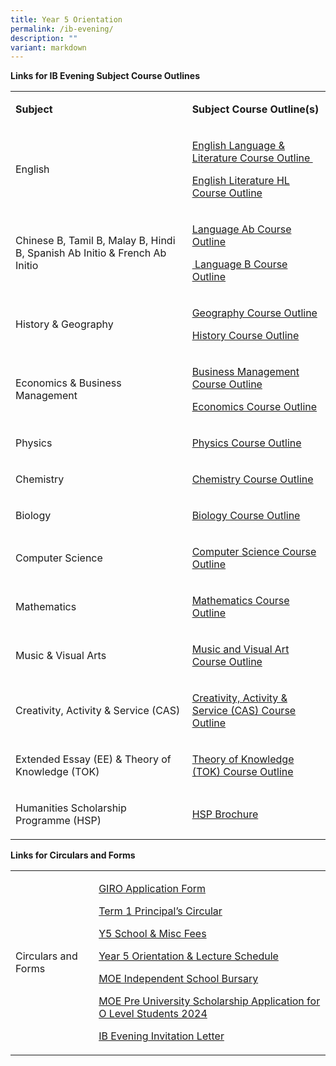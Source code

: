 ```yaml
---
title: Year 5 Orientation
permalink: /ib-evening/
description: ""
variant: markdown
---
```

<p><strong>Links for IB Evening Subject Course Outlines</strong></p>
<table>
<tbody>
<tr>
<td rowspan="1" colspan="1">
<p><strong>Subject</strong></p>
</td>
<td rowspan="1" colspan="1">
<p><strong>Subject Course Outline(s)</strong></p>
</td>
</tr>
<tr>
<td rowspan="1" colspan="1">
<p>English</p>
</td>
<td rowspan="1" colspan="1">
<p><a rel="noopener noreferrer nofollow" target="_blank" href="/files/IB%20Evening/Group_1_Language_and_Literature_Course_Outline_2024.pdf">English Language &amp; Literature Course Outline&nbsp;</a></p>
<p><a rel="noopener noreferrer nofollow" target="_blank" href="/files/IB%20Evening/Group_1_Literature_HL_Course_Outline_2024.pdf">English Literature HL Course Outline</a>&nbsp;</p>
</td>
</tr>
<tr>
<td rowspan="1" colspan="1">
<p>Chinese B, Tamil B, Malay B, Hindi B, Spanish Ab Initio &amp; French Ab Initio</p>
</td>
<td rowspan="1" colspan="1">
<p><a rel="noopener noreferrer nofollow" target="_blank" href="/files/IB%20Evening/Group_2_Language_Ab_Initio_Course_Outline_2024.pdf">Language Ab Course Outline</a></p>
<p><a rel="noopener noreferrer nofollow" target="_blank" href="/files/IB%20Evening/Group_2_Language_B_Course_Outlines_2024.pdf">&nbsp;Language B Course Outline</a></p>
</td>
</tr>
<tr>
<td rowspan="1" colspan="1">
<p>History &amp; Geography</p>
</td>
<td rowspan="1" colspan="1">
<p><a rel="noopener noreferrer nofollow" target="_blank" href="/files/IB%20Evening/Group_3_Geography_Course_Outline_2024.pdf">Geography Course Outline</a></p>
<p><a rel="noopener noreferrer nofollow" target="_blank" href="/files/IB%20Evening/Group_3_History_Course_Outline_2024.pdf">History Course Outline</a></p>
</td>
</tr>
<tr>
<td rowspan="1" colspan="1">
<p>Economics &amp; Business Management</p>
</td>
<td rowspan="1" colspan="1">
<p><a rel="noopener noreferrer nofollow" target="_blank" href="/files/IB%20Evening/Group_3_Business_Management_Course_Outline_2024.pdf">Business Management Course Outline</a></p>
<p><a rel="noopener noreferrer nofollow" target="_blank" href="/files/IB%20Evening/Group_3_Economics_Course_Outline_2024.pdf">Economics Course Outline</a></p>
</td>
</tr>
<tr>
<td rowspan="1" colspan="1">
<p>Physics</p>
</td>
<td rowspan="1" colspan="1">
<p><a rel="noopener noreferrer nofollow" target="_blank" href="/files/IB%20Evening/Group_4_Physics_Course_Outline_2024.pdf">Physics Course Outline</a></p>
</td>
</tr>
<tr>
<td rowspan="1" colspan="1">
<p>Chemistry</p>
</td>
<td rowspan="1" colspan="1">
<p><a rel="noopener noreferrer nofollow" target="_blank" href="/files/IB%20Evening/Group_4_Chemistry_Course_Outline_2024.pdf">Chemistry Course Outline</a></p>
</td>
</tr>
<tr>
<td rowspan="1" colspan="1">
<p>Biology</p>
</td>
<td rowspan="1" colspan="1">
<p><a rel="noopener noreferrer nofollow" target="_blank" href="/files/IB%20Evening/Group_4_Biology_Course_Outline_2024.pdf">Biology Course Outline</a></p>
</td>
</tr>
<tr>
<td rowspan="1" colspan="1">
<p>Computer Science</p>
</td>
<td rowspan="1" colspan="1">
<p><a rel="noopener noreferrer nofollow" target="_blank" href="/files/IB%20Evening/Group_4_Computer_Science_Course_Outline_2024.pdf">Computer Science Course Outline</a></p>
</td>
</tr>
<tr>
<td rowspan="1" colspan="1">
<p>Mathematics</p>
</td>
<td rowspan="1" colspan="1">
<p><a rel="noopener noreferrer nofollow" target="_blank" href="/files/IB%20Evening/group_5_mathematics_course_outline_2024.pdf">Mathematics Course Outline</a></p>
</td>
</tr>
<tr>
<td rowspan="1" colspan="1">
<p>Music &amp; Visual Arts</p>
</td>
<td rowspan="1" colspan="1">
<p><a rel="noopener noreferrer nofollow" target="_blank" href="/files/IB%20Evening/Group_6_Music_and_Visual_Art_Course_Outline_2024.pdf">Music and Visual Art Course Outline</a>&nbsp;</p>
</td>
</tr>
<tr>
<td rowspan="1" colspan="1">
<p>Creativity, Activity &amp; Service (CAS)</p>
</td>
<td rowspan="1" colspan="1">
<p><a rel="noopener noreferrer nofollow" target="_blank" href="/files/IB%20Evening/IB_Core_CAS_Course_Outline_2024.pdf">Creativity, Activity &amp; Service (CAS) Course Outline</a></p>
</td>
</tr>
<tr>
<td rowspan="1" colspan="1">
<p>Extended Essay (EE) &amp; Theory of Knowledge (TOK)</p>
</td>
<td rowspan="1" colspan="1">
<p><a rel="noopener noreferrer nofollow" target="_blank" href="/files/IB%20Evening/IB_Core_TOK_Course_Outline_2024.pdf">Theory of Knowledge (TOK) Course Outline</a></p>
</td>
</tr>
<tr>
<td rowspan="1" colspan="1">
<p>Humanities Scholarship Programme (HSP)</p>
</td>
<td rowspan="1" colspan="1">
<p><a rel="noopener noreferrer nofollow" target="_blank" href="/files/IB%20Evening/Humanities_Scholarship_Programme_Course_Outlines_2024.pdf">HSP Brochure</a></p>
</td>
</tr>
</tbody>
</table>
<p><strong>Links for Circulars and Forms</strong></p>
<table>
<tbody>
<tr>
<td rowspan="1" colspan="1">
<p>Circulars and Forms</p>
</td>
<td rowspan="1" colspan="1">
<p><a rel="noopener noreferrer nofollow" target="_blank" href="/files/IB%20Evening/2024_GIRO_Application_Form.pdf">GIRO Application Form</a></p>
<p><a rel="noopener noreferrer nofollow" target="_blank" href="/files/IB%20Evening/2024_Term_1_Principal_s_Circular_for_Y5_Parents.pdf">Term 1 Principal’s Circular</a></p>
<p><a rel="noopener noreferrer nofollow" target="_blank" href="/files/IB%20Evening/2024_Year_5_School___Misc_Fees.pdf">Y5 School &amp; Misc Fees</a></p>
<p><a rel="noopener noreferrer nofollow" target="_blank" href="/files/IB%20Evening/Orientation___Lecture_Schedule_2024__Student_Version_.pdf">Year 5 Orientation &amp; Lecture Schedule</a></p>
<p><a rel="noopener noreferrer nofollow" target="_blank" href="/files/IB Evening/2024_MOE_Independent_School_Bursary.pdf">MOE Independent School Bursary</a></p>
<p><a rel="noopener noreferrer nofollow" target="_blank" href="/files/IB Evening/MOE_Pre_University_Scholarship_Application_for_O_Level_Students_2024.pdf">MOE Pre University Scholarship Application for O Level Students 2024</a></p>
<p><a rel="noopener noreferrer nofollow" target="_blank" href="/files/IB Evening/IB_Evening_Invitation_Letter_2024.pdf">IB Evening Invitation Letter</a></p>
</td>
</tr>
</tbody>
</table>
<p>&nbsp;</p>
